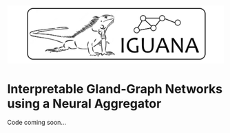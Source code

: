 <p align="center">
  <img src="doc/iguana.png">
</p>

# Interpretable Gland-Graph Networks using a Neural Aggregator

Code coming soon...